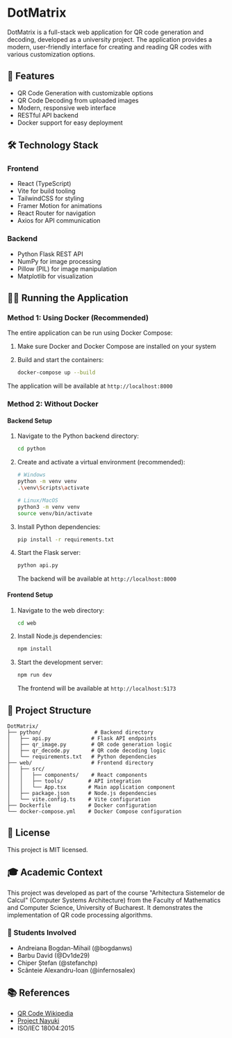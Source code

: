# DotMatrix

DotMatrix is a full-stack web application for QR code generation and decoding, developed as a university project. The application provides a modern, user-friendly interface for creating and reading QR codes with various customization options.

## 🚀 Features

- QR Code Generation with customizable options
- QR Code Decoding from uploaded images
- Modern, responsive web interface
- RESTful API backend
- Docker support for easy deployment

## 🛠️ Technology Stack

### Frontend
- React (TypeScript)
- Vite for build tooling
- TailwindCSS for styling
- Framer Motion for animations
- React Router for navigation
- Axios for API communication

### Backend
- Python Flask REST API
- NumPy for image processing
- Pillow (PIL) for image manipulation
- Matplotlib for visualization

## 🏃‍♂️ Running the Application

### Method 1: Using Docker (Recommended)

The entire application can be run using Docker Compose:

1. Make sure Docker and Docker Compose are installed on your system

2. Build and start the containers:
   ```bash
   docker-compose up --build
   ```

The application will be available at `http://localhost:8000`

### Method 2: Without Docker

#### Backend Setup
1. Navigate to the Python backend directory:
   ```bash
   cd python
   ```

2. Create and activate a virtual environment (recommended):
   ```bash
   # Windows
   python -m venv venv
   .\venv\Scripts\activate

   # Linux/MacOS
   python3 -m venv venv
   source venv/bin/activate
   ```

3. Install Python dependencies:
   ```bash
   pip install -r requirements.txt
   ```

4. Start the Flask server:
   ```bash
   python api.py
   ```
   The backend will be available at `http://localhost:8000`

#### Frontend Setup
1. Navigate to the web directory:
   ```bash
   cd web
   ```

2. Install Node.js dependencies:
   ```bash
   npm install
   ```

3. Start the development server:
   ```bash
   npm run dev
   ```
   The frontend will be available at `http://localhost:5173`

## 📁 Project Structure

```
DotMatrix/
├── python/                 # Backend directory
│   ├── api.py             # Flask API endpoints
│   ├── qr_image.py        # QR code generation logic
│   ├── qr_decode.py       # QR code decoding logic
│   └── requirements.txt   # Python dependencies
├── web/                   # Frontend directory
│   ├── src/
│   │   ├── components/    # React components
│   │   ├── tools/        # API integration
│   │   └── App.tsx       # Main application component
│   ├── package.json      # Node.js dependencies
│   └── vite.config.ts    # Vite configuration
├── Dockerfile            # Docker configuration
└── docker-compose.yml    # Docker Compose configuration
```

## 📝 License

This project is MIT licensed.

## 🎓 Academic Context

This project was developed as part of the course "Arhitectura Sistemelor de Calcul" (Computer Systems Architecture) from the Faculty of Mathematics and Computer Science, University of Bucharest. It demonstrates the implementation of QR code processing algorithms.

### 👥 Students Involved

- Andreiana Bogdan-Mihail (@bogdanws)
- Barbu David (@Dv1de29)
- Chiper Ștefan (@stefanchp)
- Scânteie Alexandru-Ioan (@infernosalex)

## 📚 References

- [QR Code Wikipedia](https://en.wikipedia.org/wiki/QR_code)
- [Project Nayuki](https://www.nayuki.io/page/creating-a-qr-code-step-by-step)
- ISO/IEC 18004:2015
